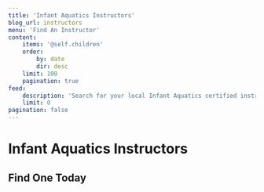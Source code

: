 ```yaml
---
title: 'Infant Aquatics Instructors'
blog_url: instructors
menu: 'Find An Instructor'
content:
    items: '@self.children'
    order:
        by: date
        dir: desc
    limit: 100
    pagination: true
feed:
    description: 'Search for your local Infant Aquatics certified instructors.'
    limit: 0
pagination: false
---
```


# Infant Aquatics Instructors
## Find One Today